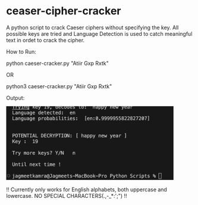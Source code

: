 # ceaser-cipher-cracker
A python script to crack Caeser ciphers without specifying the key. All possible keys are tried and Language Detection is used to catch meaningful text in ordet to crack the cipher.

How to Run:

python caeser-cracker.py "Atiir Gxp Rxtk" 

OR

python3 caeser-cracker.py "Atiir Gxp Rxtk"

Output: 

<img src="https://github.com/jagmeetkamra/caeser-cipher-cracker/blob/main/output.png" width="450px" padding=0>

 !! Currently only works for English alphabets, both uppercase and lowercase. NO SPECIAL CHARACTERS(.,-_*:';") !!
